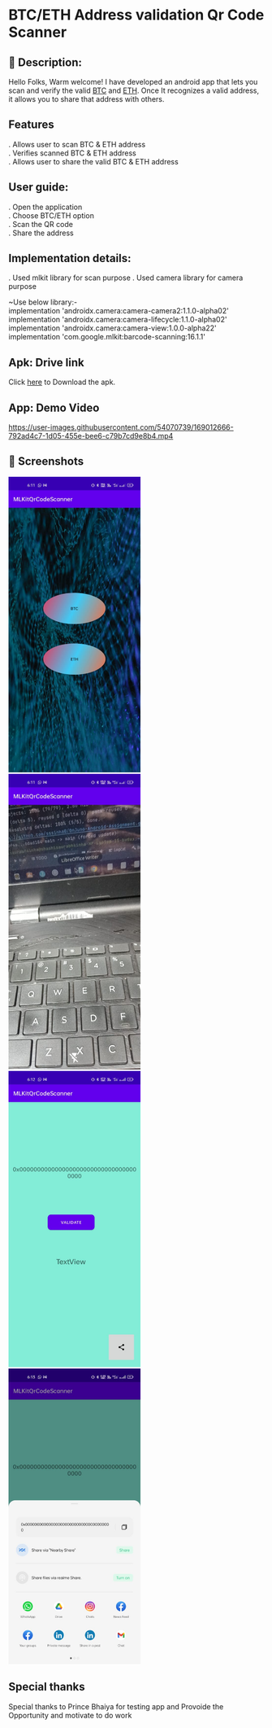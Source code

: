 # BTC/ETH Address validation Qr Code Scanner


## :scroll: Description:
Hello Folks, Warm welcome! 
I have developed an android app that lets you scan and verify the valid [BTC]((https://en.wikipedia.org/wiki/Bitcoin)) and [ETH]((https://en.wikipedia.org/wiki/Ethereum)). Once It recognizes a valid address, it allows you to share that address with others.

## Features
. Allows user to scan BTC & ETH address<br />
. Verifies scanned BTC & ETH address<br />
. Allows user to share the valid BTC & ETH address<br />


## User guide:

. Open the application<br />
. Choose BTC/ETH option<br />
. Scan the QR code<br />
. Share the address<br />
## Implementation details:

. Used mlkit library for scan purpose
. Used camera library for camera purpose


~Use below library:-<br />
implementation 'androidx.camera:camera-camera2:1.1.0-alpha02'<br />
implementation 'androidx.camera:camera-lifecycle:1.1.0-alpha02'<br />
implementation 'androidx.camera:camera-view:1.0.0-alpha22'<br />
implementation 'com.google.mlkit:barcode-scanning:16.1.1'<br />
## Apk: Drive link
Click [here](https://drive.google.com/file/d/13gUk3mdvQMgqZD7eKQJUrPCX2d53MktV/view?usp=sharing) to Download the apk.

## App: Demo Video
https://user-images.githubusercontent.com/54070739/169012666-792ad4c7-1d05-455e-bee6-c79b7cd9e8b4.mp4



## :camera_flash: Screenshots
<!-- You can add more screenshots here if you like -->

<img src="/results/1.jpeg" width="260">
<img src="/results/2.jpeg" width="260">
<img src="/results/3.jpeg" width="260">
<img src="/results/4.jpeg" width="260">

## Special thanks
  Special thanks to Prince Bhaiya  for testing app and Provoide the Opportunity and motivate to do work
```
